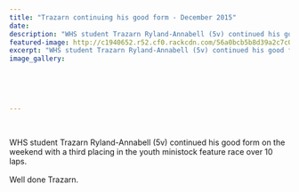 ```yaml
---
title: "Trazarn continuing his good form - December 2015"
date: 
description: "WHS student Trazarn Ryland-Annabell (5v) continued his good form on the weekend with a third placing in the youth ministock feature race over 10 laps."
featured-image: http://c1940652.r52.cf0.rackcdn.com/56a0bcb5b8d39a2c7c0026ef/mini-stocks-trazarn-ryland-annabell-30.11.15-chron.jpg
excerpt: "WHS student Trazarn Ryland-Annabell (5v) continued his good form on the weekend with a third placing in the youth ministock feature race over 10 laps."
image_gallery:
    
    
    
    
    
---
```


<p>&nbsp;</p>
<p>WHS student Trazarn Ryland-Annabell (5v) continued his good form on the weekend with a third placing in the youth ministock feature race over 10 laps.</p>
<p><span style="line-height: 1.5;">Well done Trazarn.</span></p>

